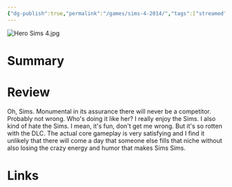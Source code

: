 ```yaml
---
{"dg-publish":true,"permalink":"/games/sims-4-2014/","tags":["streamed","games"],"created":"2024-07-23","updated":"2024-08-14"}
---
```



![Hero Sims 4.jpg](/img/user/Attachments/Hero%20Sims%204.jpg)

# Summary

# Review

Oh, Sims. Monumental in its assurance there will never be a competitor. Probably not wrong. Who's doing it like her? I really enjoy the Sims. I also kind of hate the Sims. I mean, it's fun, don't get me wrong. But it's so rotten with the DLC. The actual core gameplay is very satisfying and I find it unlikely that there will come a day that someone else fills that niche without also losing the crazy energy and humor that makes Sims Sims.

# Links
